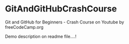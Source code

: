 # GitAndGitHubCrashCourse
Git and GitHub for Beginners - Crash Course on Youtube by freeCodeCamp.org

Demo description on readme file....!
